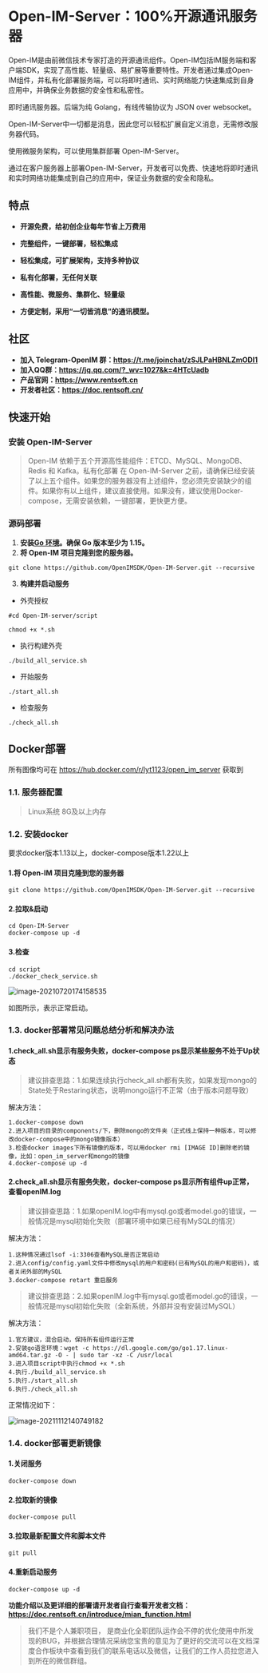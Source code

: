 # Open-IM-Server：100%开源通讯服务器

Open-IM是由前微信技术专家打造的开源通讯组件。Open-IM包括IM服务端和客户端SDK，实现了高性能、轻量级、易扩展等重要特性。开发者通过集成Open-IM组件，并私有化部署服务端，可以将即时通讯、实时网络能力快速集成到自身应用中，并确保业务数据的安全性和私密性。

即时通讯服务器。后端为纯 Golang，有线传输协议为 JSON over websocket。

Open-IM-Server中一切都是消息，因此您可以轻松扩展自定义消息，无需修改服务器代码。

使用微服务架构，可以使用集群部署 Open-IM-Server。

通过在客户服务器上部署Open-IM-Server，开发者可以免费、快速地将即时通讯和实时网络功能集成到自己的应用中，保证业务数据的安全和隐私。

## 特点

- **开源免费，给初创企业每年节省上万费用**

- **完整组件，一键部署，轻松集成**

- **轻松集成，可扩展架构，支持多种协议**

- **私有化部署，无任何关联**

- **高性能、微服务、集群化、轻量级**

- **方便定制，采用“一切皆消息”的通讯模型。**

  

## 社区

- **加入 Telegram-OpenIM 群：https://t.me/joinchat/zSJLPaHBNLZmODI1**
- **加入QQ群：https://jq.qq.com/?_wv=1027&k=4HTcUadb**
- **产品官网：https://www.rentsoft.cn** 
- **开发者社区：https://doc.rentsoft.cn/**



## 快速开始



### 安装 Open-IM-Server

> Open-IM 依赖于五个开源高性能组件：ETCD、MySQL、MongoDB、Redis 和 Kafka。私有化部署 在 Open-IM-Server 之前，请确保已经安装了以上五个组件。如果您的服务器没有上述组件，您必须先安装缺少的组件。如果你有以上组件，建议直接使用。如果没有，建议使用Docker-compose，无需安装依赖，一键部署，更快更方便。

### 源码部署

1. **安装[Go 环境](https://golang.org/doc/install)。确保 Go 版本至少为 1.15。**
2. **将 Open-IM 项目克隆到您的服务器。**

```
git clone https://github.com/OpenIMSDK/Open-IM-Server.git --recursive
```

3. **构建并启动服务**

- 外壳授权

```
#cd Open-IM-server/script

chmod +x *.sh
```

- 执行构建外壳

```
./build_all_service.sh
```

- 开始服务

```
./start_all.sh
```

- 检查服务

```
./check_all.sh
```



## Docker部署

所有图像均可在 https://hub.docker.com/r/lyt1123/open_im_server 获取到

### 1.1. 服务器配置

> Linux系统 8G及以上内存

### 1.2. 安装docker

要求docker版本1.13以上，docker-compose版本1.22以上

#### 1.将 Open-IM 项目克隆到您的服务器

```
git clone https://github.com/OpenIMSDK/Open-IM-Server.git --recursive
```

#### 2.拉取&启动

```
cd Open-IM-Server
docker-compose up -d
```

#### 3.检查

```
cd script
./docker_check_service.sh
```

![image-20210720174158535](https://doc.rentsoft.cn/images/deploy_docker_check.png)

如图所示，表示正常启动。

### 1.3. docker部署常见问题总结分析和解决办法

#### 1.check_all.sh显示有服务失败，docker-compose ps显示某些服务不处于Up状态

> 建议排查思路：1.如果连续执行check_all.sh都有失败，如果发现mongo的State处于Restaring状态，说明mongo运行不正常（由于版本问题导致）

解决方法：

```
1.docker-compose down
2.进入项目的目录的components/下，删除mongo的文件夹（正式线上保持一种版本，可以修改docker-compose中的mongo镜像版本）
3.检查docker images下所有镜像的版本，可以用docker rmi [IMAGE ID]删除老的镜像，比如：open_im_server和mongo的镜像
4.docker-compose up -d
```

#### 2.check_all.sh显示有服务失败，docker-compose ps显示所有组件up正常，查看openIM.log

> 建议排查思路：1.如果openIM.log中有mysql.go或者model.go的错误，一般情况是mysql初始化失败（部署环境中如果已经有MySQL的情况）

解决方法：

```
1.这种情况通过lsof -i:3306查看MySQL是否正常启动
2.进入config/config.yaml文件中修改mysql的用户和密码(已有MySQL的用户和密码)，或者关闭外部的MySQL
3.docker-compose retart 重启服务
```

> 建议排查思路：2.如果openIM.log中有mysql.go或者model.go的错误，一般情况是mysql初始化失败（全新系统，外部并没有安装过MySQL）

解决方法：

```
1.官方建议，混合启动，保持所有组件运行正常
2.安装go语言环境：wget -c https://dl.google.com/go/go1.17.linux-amd64.tar.gz -O - | sudo tar -xz -C /usr/local
3.进入项目script中执行chmod +x *.sh
4.执行./build_all_service.sh
5.执行./start_all.sh
6.执行./check_all.sh
```

正常情况如下：

![image-20211112140749182](https://doc.rentsoft.cn/images/docker_singe_qu.png)

### 1.4. docker部署更新镜像

#### 1.关闭服务

```
docker-compose down
```

#### 2.拉取新的镜像

```
docker-compose pull
```

#### 3.拉取最新配置文件和脚本文件

```
git pull
```

#### 4.重新启动服务

```
docker-compose up -d
```



**功能介绍以及更详细的部署请开发者自行查看开发者文档：https://doc.rentsoft.cn/introduce/mian_function.html**  

> 我们不是个人兼职项目， 是商业化全职团队运作会不停的优化使用中所发现的BUG，并根据合理情况采纳您宝贵的意见为了更好的交流可以在文档深度合作板块中查看到我们的联系电话以及微信，让我们的工作人员拉您进入到所在的微信群组。

